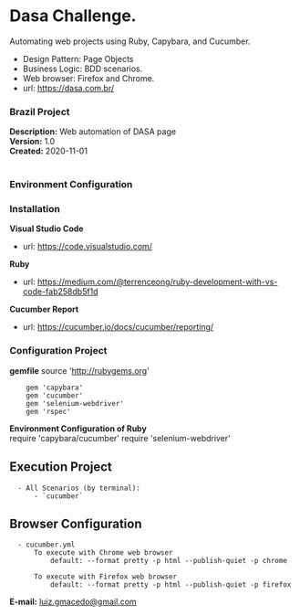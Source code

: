 
# Dasa Challenge.
Automating web projects using Ruby, Capybara, and Cucumber.
- Design Pattern: Page Objects 
- Business Logic: BDD scenarios.
- Web browser: Firefox and Chrome.
- url: https://dasa.com.br/ 


### Brazil Project ###
**Description:** Web automation of DASA page <br>
**Version:** 1.0 <br>
**Created:** 2020-11-01
<br><br>


### Environment Configuration ###

### Installation ###

 **Visual Studio Code**
   - url: https://code.visualstudio.com/

 **Ruby**   
   - url: https://medium.com/@terrenceong/ruby-development-with-vs-code-fab258db5f1d

 **Cucumber Report**
  - url: https://cucumber.io/docs/cucumber/reporting/



### Configuration Project ###

**gemfile**
    source 'http://rubygems.org'
    
        gem 'capybara'
        gem 'cucumber'
        gem 'selenium-webdriver'
        gem 'rspec'

**Environment Configuration of Ruby** <br>
   require 'capybara/cucumber'
   require 'selenium-webdriver'


## Execution Project ##
      - All Scenarios (by terminal):
          - `cucumber`


## Browser Configuration ##
      - cucumber.yml
          To execute with Chrome web browser
              default: --format pretty -p html --publish-quiet -p chrome
              
          To execute with Firefox web browser
              default: --format pretty -p html --publish-quiet -p firefox
              

**E-mail:** luiz.gmacedo@gmail.com
